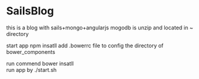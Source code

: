 # SailsBlog
this is a blog with sails+mongo+angularjs 
mogodb is unzip and located in ~ directory  

start app
    npm insatll
add .bowerrc file to config the directory of bower_components

run commend
    bower insatll  
run app by 
    ./start.sh
